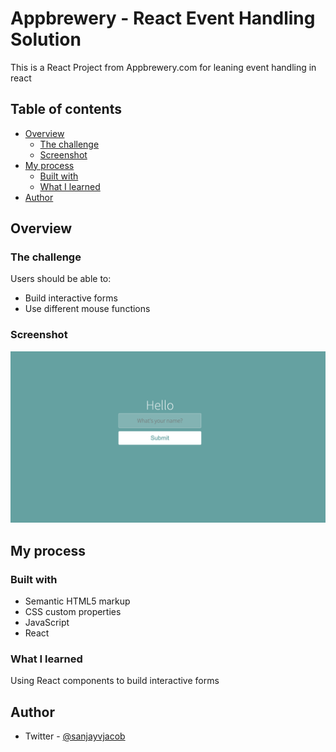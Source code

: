 # Appbrewery - React Event Handling Solution

This is a React Project from Appbrewery.com for leaning event handling in react

## Table of contents

- [Overview](#overview)
  - [The challenge](#the-challenge)
  - [Screenshot](#screenshot)
- [My process](#my-process)
  - [Built with](#built-with)
  - [What I learned](#what-i-learned)
- [Author](#author)

## Overview

### The challenge

Users should be able to:

- Build interactive forms
- Use different mouse functions

### Screenshot

![](./Screenshot.png)

## My process

### Built with

- Semantic HTML5 markup
- CSS custom properties
- JavaScript
- React

### What I learned

Using React components to build interactive forms

## Author

- Twitter - [@sanjayvjacob](https://www.twitter.com/sanjayvjacob)
